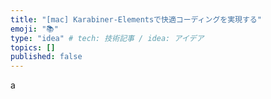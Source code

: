 ```yaml
---
title: "[mac] Karabiner-Elementsで快適コーディングを実現する"
emoji: "📚"
type: "idea" # tech: 技術記事 / idea: アイデア
topics: []
published: false
---
```

a
